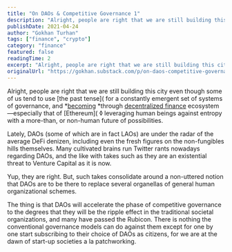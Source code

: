 ```yaml
---
title: "On DAOs & Competitive Governance 1"
description: "Alright, people are right that we are still building this city even though some of us tend to use [the past tense](<YouTubeEmbed id=\"K1b8AhIsSYQ\" /> for a constantly emergent set of systems of governance, and [becoming](https://link."
publishDate: 2021-04-24
author: "Gokhan Turhan"
tags: ["finance", "crypto"]
category: "finance"
featured: false
readingTime: 2
excerpt: "Alright, people are right that we are still building this city even though some of us tend to use the past tense<YouTubeEmbed id=\"K1b8AhIsSYQ\" /> for a constantly emergent set of systems of..."
originalUrl: "https://gokhan.substack.com/p/on-daos-competitive-governance-1"
---
```


Alright, people are right that we are still building this city even though some of us tend to use [the past tense](<YouTubeEmbed id="K1b8AhIsSYQ" /> for a constantly emergent set of systems of governance, and *[becoming](https://link.springer.com/article/10.1023/A:1026036516963) *through [decentralized finance](https://thedefiant.io/defi-101/) ecosystem—especially that of [Ethereum](<YouTubeEmbed id="bWqhn1hXvVc" /> ◊ leveraging human beings against entropy with a more-than, or non-human future of possibilities.

Lately, DAOs (some of which are in fact LAOs) are under the radar of the average DeFi denizen, including even the fresh figures on the non-fungibles hills themselves. Many cultivated brains run Twitter rants nowadays regarding DAOs, and the like with takes such as they are an existential threat to Venture Capital as it is now.

Yup, they are right. But, such takes consolidate around a non-uttered notion that DAOs are to be there to replace several organellas of general human organizational schemes.

The thing is that DAOs will accelerate the phase of competitive governance to the degrees that they will be the ripple effect in the traditional societal organizations, and many have passed the Rubicon. There is nothing the conventional governance models can do against them except for one by one start subscribing to their choice of DAOs as citizens, for we are at the dawn of start-up societies a la patchworking.